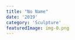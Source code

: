 ```yaml
---
title: "No Name"
date: '2019'
category: 'Sculpture'
featuredImage: img-0.png
---
```

<div class="box">
    <div class="dscrptn">
    </div>
</div>



<div class="box">
    <div class="dscrptn">
    </div>
</div>


<div class="box"></div>
